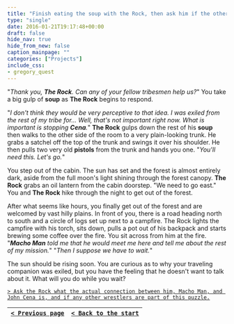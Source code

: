 ```yaml
---
title: "Finish eating the soup with the Rock, then ask him if the other members of his tribe are around and could be of any help."
type: "single"
date: 2016-01-21T19:17:48+00:00
draft: false
hide_nav: true
hide_from_new: false
caption_mainpage: ""
categories: ["Projects"]
include_css:
- gregory_quest
---
```


"*Thank you, **The Rock**. Can any of your fellow tribesmen help us?*" You take a big gulp of **soup** as **The Rock** begins to respond.

"*I don't think they would be very perceptive to that idea. I was exiled from the rest of my tribe for... Well, that's not important right now. What is important is stopping **Cena**.*" **The Rock** gulps down the rest of his **soup** then walks to the other side of the room to a very plain-looking trunk. He grabs a satchel off the top of the trunk and swings it over his shoulder. He then pulls two very old **pistols** from the trunk and hands you one. "*You'll need this. Let's go.*"

You step out of the cabin. The sun has set and the forest is almost entirely dark, aside from the full moon's light shining through the forest canopy. **The Rock** grabs an oil lantern from the cabin doorstep. "We need to go east." You and **The Rock** hike through the night to get out of the forest.

After what seems like hours, you finally get out of the forest and are welcomed by vast hilly plains. In front of you, there is a road heading north to south and a circle of logs set up next to a campfire. The Rock lights the campfire with his torch, sits down, pulls a pot out of his backpack and starts brewing some coffee over the fire. You sit across from him at the fire. "***Macho Man** told me that he would meet me here and tell me about the rest of my mission.*" "*Then I suppose we have to wait.*"

The sun should be rising soon. You are curious as to why your traveling companion was exiled, but you have the feeling that he doesn't want to talk about it. What will you do while you wait?

[``> Ask the Rock what the actual connection between him, Macho Man, and John Cena is, and if any other wrestlers are part of this puzzle.``](../15)

|[``< Previous page``](../13)|[``< Back to the start``](../)|
|---|---|